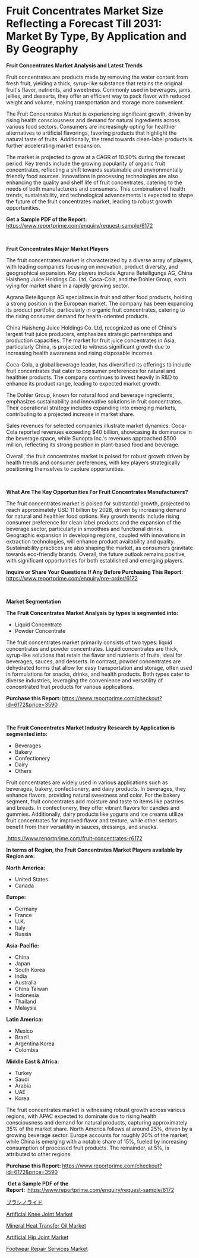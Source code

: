 <p><h1>Fruit Concentrates Market Size Reflecting a Forecast Till 2031: Market By Type, By Application and By Geography</h1></p><p><strong>Fruit Concentrates Market Analysis and Latest Trends</strong></p>
<p><p>Fruit concentrates are products made by removing the water content from fresh fruit, yielding a thick, syrup-like substance that retains the original fruit's flavor, nutrients, and sweetness. Commonly used in beverages, jams, jellies, and desserts, they offer an efficient way to pack flavor with reduced weight and volume, making transportation and storage more convenient.</p><p>The Fruit Concentrates Market is experiencing significant growth, driven by rising health consciousness and demand for natural ingredients across various food sectors. Consumers are increasingly opting for healthier alternatives to artificial flavorings, favoring products that highlight the natural taste of fruits. Additionally, the trend towards clean-label products is further accelerating market expansion.</p><p>The market is projected to grow at a CAGR of 10.90% during the forecast period. Key trends include the growing popularity of organic fruit concentrates, reflecting a shift towards sustainable and environmentally friendly food sources. Innovations in processing technologies are also enhancing the quality and shelf life of fruit concentrates, catering to the needs of both manufacturers and consumers. This combination of health trends, sustainability, and technological advancements is expected to shape the future of the fruit concentrates market, leading to robust growth opportunities.</p></p>
<p><strong>Get a Sample PDF of the Report:&nbsp;</strong> <a href="https://www.reportprime.com/enquiry/request-sample/6172">https://www.reportprime.com/enquiry/request-sample/6172</a></p>
<p>&nbsp;</p>
<p><strong>Fruit Concentrates Major Market Players</strong></p>
<p><p>The fruit concentrates market is characterized by a diverse array of players, with leading companies focusing on innovation, product diversity, and geographical expansion. Key players include Agrana Beteiligungs AG, China Haisheng Juice Holdings Co. Ltd, Coca-Cola, and the Dohler Group, each vying for market share in a rapidly growing sector.</p><p>Agrana Beteiligungs AG specializes in fruit and other food products, holding a strong position in the European market. The company has been expanding its product portfolio, particularly in organic fruit concentrates, catering to the rising consumer demand for health-oriented products. </p><p>China Haisheng Juice Holdings Co. Ltd, recognized as one of China's largest fruit juice producers, emphasizes strategic partnerships and production capacities. The market for fruit juice concentrates in Asia, particularly China, is projected to witness significant growth due to increasing health awareness and rising disposable incomes.</p><p>Coca-Cola, a global beverage leader, has diversified its offerings to include fruit concentrates that cater to consumer preferences for natural and healthier products. The company continues to invest heavily in R&D to enhance its product range, leading to expected market growth.</p><p>The Dohler Group, known for natural food and beverage ingredients, emphasizes sustainability and innovative solutions in fruit concentrates. Their operational strategy includes expanding into emerging markets, contributing to a projected increase in market share.</p><p>Sales revenues for selected companies illustrate market dynamics: Coca-Cola reported revenues exceeding $40 billion, showcasing its dominance in the beverage space, while Sunopta Inc.'s revenues approached $500 million, reflecting its strong position in plant-based food and beverage. </p><p>Overall, the fruit concentrates market is poised for robust growth driven by health trends and consumer preferences, with key players strategically positioning themselves to capture opportunities.</p></p>
<p>&nbsp;</p>
<p><strong>What Are The Key Opportunities For Fruit Concentrates Manufacturers?</strong></p>
<p><p>The fruit concentrates market is poised for substantial growth, projected to reach approximately USD 11 billion by 2028, driven by increasing demand for natural and healthier food options. Key growth trends include rising consumer preference for clean label products and the expansion of the beverage sector, particularly in smoothies and functional drinks. Geographic expansion in developing regions, coupled with innovations in extraction technologies, will enhance product availability and quality. Sustainability practices are also shaping the market, as consumers gravitate towards eco-friendly brands. Overall, the future outlook remains positive, with significant opportunities for both established and emerging players.</p></p>
<p><strong>Inquire or Share Your Questions If Any Before Purchasing This Report:</strong> <a href="https://www.reportprime.com/enquiry/pre-order/6172">https://www.reportprime.com/enquiry/pre-order/6172</a></p>
<p>&nbsp;</p>
<p><strong>Market Segmentation</strong></p>
<p><strong>The Fruit Concentrates Market Analysis by types is segmented into:</strong></p>
<p><ul><li>Liquid Concentrate</li><li>Powder Concentrate</li></ul></p>
<p><p>The fruit concentrates market primarily consists of two types: liquid concentrates and powder concentrates. Liquid concentrates are thick, syrup-like solutions that retain the flavor and nutrients of fruits, ideal for beverages, sauces, and desserts. In contrast, powder concentrates are dehydrated forms that allow for easy transportation and storage, often used in formulations for snacks, drinks, and health products. Both types cater to diverse industries, leveraging the convenience and versatility of concentrated fruit products for various applications.</p></p>
<p><strong>Purchase this Report:&nbsp;</strong><a href="https://www.reportprime.com/checkout?id=6172&price=3590">https://www.reportprime.com/checkout?id=6172&price=3590</a></p>
<p>&nbsp;</p>
<p><strong>The Fruit Concentrates Market Industry Research by Application is segmented into:</strong></p>
<p><ul><li>Beverages</li><li>Bakery</li><li>Confectionery</li><li>Dairy</li><li>Others</li></ul></p>
<p><p>Fruit concentrates are widely used in various applications such as beverages, bakery, confectionery, and dairy products. In beverages, they enhance flavors, providing natural sweetness and color. For the bakery segment, fruit concentrates add moisture and taste to items like pastries and breads. In confectionery, they offer vibrant flavors for candies and gummies. Additionally, dairy products like yogurts and ice creams utilize fruit concentrates for improved flavor and texture, while other sectors benefit from their versatility in sauces, dressings, and snacks.</p></p>
<p><a href="https://www.reportprime.com/fruit-concentrates-r6172">&nbsp;https://www.reportprime.com/fruit-concentrates-r6172</a></p>
<p><strong>In terms of Region, the Fruit Concentrates Market Players available by Region are:</strong></p>
<p>
    <p> <strong> North America: </strong>
        <ul>
            <li>United States</li>
            <li>Canada</li>
        </ul>
        </p> 
    <p> <strong> Europe: </strong>
        <ul>
            <li>Germany</li>
            <li>France</li>
            <li>U.K.</li>
            <li>Italy</li>
            <li>Russia</li>
        </ul>
        </p> 
    <p> <strong> Asia-Pacific: </strong>
        <ul>
            <li>China</li>
            <li>Japan</li>
            <li>South Korea</li>
            <li>India</li>
            <li>Australia</li>
            <li>China Taiwan</li>
            <li>Indonesia</li>
            <li>Thailand</li>
            <li>Malaysia</li>
        </ul>
        </p> 
    <p> <strong> Latin America: </strong>
        <ul>
            <li>Mexico</li>
            <li>Brazil</li>
            <li>Argentina Korea</li>
            <li>Colombia</li>
        </ul>
        </p> 
    <p> <strong> Middle East & Africa: </strong>
        <ul>
            <li>Turkey</li>
            <li>Saudi</li>
            <li>Arabia</li>
            <li>UAE</li>
            <li>Korea</li>
        </ul>
    </p>
    </p>
<p><p>The fruit concentrates market is witnessing robust growth across various regions, with APAC expected to dominate due to rising health consciousness and demand for natural products, capturing approximately 35% of the market share. North America follows at around 25%, driven by a growing beverage sector. Europe accounts for roughly 20% of the market, while China is emerging with a notable share of 15%, fueled by increasing consumption of processed fruit products. The remainder, at 5%, is attributed to other regions.</p></p>
<p><strong>Purchase this Report: </strong><a href="https://www.reportprime.com/checkout?id=6172&price=3590">https://www.reportprime.com/checkout?id=6172&price=3590</a></p>
<p>&nbsp;<strong>Get a Sample PDF of the Report:&nbsp;&nbsp;</strong><a href="https://www.reportprime.com/enquiry/request-sample/6172">https://www.reportprime.com/enquiry/request-sample/6172</a></p>
<p><strong></strong></p>
<p><p><a href="https://medium.com/@harper17bmoles/%E3%83%96%E3%83%A9%E3%82%B9%E3%83%8E%E3%83%A9%E3%82%A4%E3%83%89%E5%B8%82%E5%A0%B4%E3%81%AE%E8%A6%8F%E6%A8%A1-%E6%88%90%E9%95%B7%E5%8B%95%E5%90%91-%E7%B5%B1%E8%A8%88%E3%81%8A%E3%82%88%E3%81%B3%E4%BA%88%E6%B8%AC-2024-2031-c0549dd2c6ff">ブラシノライド</a></p><p><a href="https://www.linkedin.com/pulse/market-forecasting-change-global-artificial-knee-joint-dynamics-g9guf?trackingId=z5QUpTqKShmgScZlDaOVOA%3D%3D">Artificial Knee Joint Market</a></p><p><a href="https://issuu.com/reportprime-2/docs/mineral-heat-transfer-oil-market-si_70f8230d4f1d49">Mineral Heat Transfer Oil Market</a></p><p><a href="https://www.linkedin.com/pulse/in-depth-analysis-global-artificial-hip-joint-market-scope-its-8q5mf?trackingId=VU5fUTUuQzyzeuzC6zplDQ%3D%3D">Artificial Hip Joint Market</a></p><p><a href="https://issuu.com/reportprime-2/docs/footwear-repair-services-market-siz_b33162da12caf9">Footwear Repair Services Market</a></p></p>